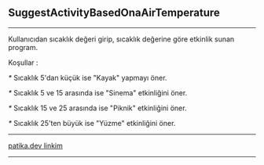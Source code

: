 **SuggestActivityBasedOnaAirTemperature**
---
---
Kullanıcıdan sıcaklık değeri girip, sıcaklık değerine göre etkinlik sunan program.

Koşullar :

_*_  Sıcaklık 5'dan küçük ise "Kayak" yapmayı öner. 

_*_ Sıcaklık 5 ve 15 arasında ise "Sinema" etkinliğini öner. 

_*_ Sıcaklık 15 ve 25 arasında ise "Piknik" etkinliğini öner.

_*_ Sıcaklık 25'ten büyük ise "Yüzme" etkinliğini öner.


___

[patika.dev linkim](https://app.patika.dev/betulozgen)

----


